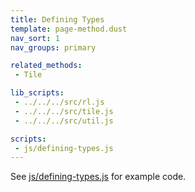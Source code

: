 ```yaml
---
title: Defining Types
template: page-method.dust
nav_sort: 1
nav_groups: primary

related_methods:
 - Tile

lib_scripts:
 - ../../../src/rl.js
 - ../../../src/tile.js
 - ../../../src/util.js

scripts:
 - js/defining-types.js
---
```


See <a href="js/defining-types.js">js/defining-types.js</a> for example code.